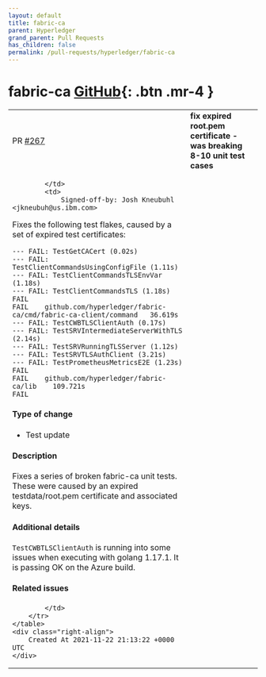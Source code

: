 ```yaml
---
layout: default
title: fabric-ca
parent: Hyperledger
grand_parent: Pull Requests
has_children: false
permalink: /pull-requests/hyperledger/fabric-ca
---
```


# fabric-ca <span class="fs-3 right-align">[GitHub](https://github.com/hyperledger/fabric-ca){: .btn .mr-4 }</span>


<div>
    <table>
        <tr>
            <td>
                PR <a href="https://github.com/hyperledger/fabric-ca/pull/267" class=".btn">#267</a>
            </td>
            <td>
                <b>
                    fix expired root.pem certificate - was breaking 8-10 unit test cases
                </b>
            </td>
        </tr>
        <tr>
            <td>
                
            </td>
            <td>
                Signed-off-by: Josh Kneubuhl <jkneubuh@us.ibm.com>

Fixes the following test flakes, caused by a set of expired test certificates: 
```
--- FAIL: TestGetCACert (0.02s)
--- FAIL: TestClientCommandsUsingConfigFile (1.11s)
--- FAIL: TestClientCommandsTLSEnvVar (1.18s)
--- FAIL: TestClientCommandsTLS (1.18s)
FAIL
FAIL	github.com/hyperledger/fabric-ca/cmd/fabric-ca-client/command	36.619s
--- FAIL: TestCWBTLSClientAuth (0.17s)
--- FAIL: TestSRVIntermediateServerWithTLS (2.14s)
--- FAIL: TestSRVRunningTLSServer (1.12s)
--- FAIL: TestSRVTLSAuthClient (3.21s)
--- FAIL: TestPrometheusMetricsE2E (1.23s)
FAIL
FAIL	github.com/hyperledger/fabric-ca/lib	109.721s
FAIL
```

#### Type of change

- Test update

#### Description

Fixes a series of broken fabric-ca unit tests.  These were caused by an expired testdata/root.pem certificate and associated keys.

#### Additional details

`TestCWBTLSClientAuth` is running into some issues when executing with golang 1.17.1.  It is passing OK on the Azure build. 


#### Related issues


            </td>
        </tr>
    </table>
    <div class="right-align">
        Created At 2021-11-22 21:13:22 +0000 UTC
    </div>
</div>

